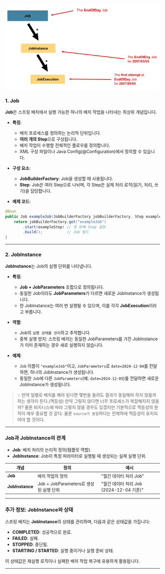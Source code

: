 ![job-img.png](docs/job-img.png)

### **1. Job**
**Job**은 스프링 배치에서 실행 가능한 하나의 배치 작업을 나타내는 최상위 개념입니다.

- **특징**:
    - 배치 프로세스를 정의하는 논리적 단위입니다.
    - **여러 개의 Step**으로 구성됩니다.
    - 배치 작업이 수행할 전체적인 플로우를 정의합니다.
    - XML 구성 파일이나 Java Config(@Configuration)에서 정의할 수 있습니다.

- **구성 요소**:
    - **JobBuilderFactory**: Job을 생성할 때 사용됩니다.
    - **Step**: Job은 여러 Step으로 나뉘며, 각 Step은 실제 처리 로직(읽기, 처리, 쓰기)을 담당합니다.

- **예제 코드**:
```java
@Bean
public Job exampleJob(JobBuilderFactory jobBuilderFactory, Step exampleStep) {
    return jobBuilderFactory.get("exampleJob")
        .start(exampleStep) // 첫 번째 Step 설정
        .build();           // Job 빌드
}
```

---

### **2. JobInstance**
**JobInstance**는 Job의 실행 단위를 나타냅니다.

- **특징**:
    - **Job + JobParameters** 조합으로 정의됩니다.
    - 동일한 Job이라도 **JobParameters**가 다르면 새로운 JobInstance가 생성됩니다.
    - 한 JobInstance는 여러 번 실행될 수 있으며, 이를 각각 **JobExecution**이라고 부릅니다.

- **역할**:
    - Job의 `실행 상태를 관리`하고 추적합니다.
    - 중복 실행 방지: 스프링 배치는 동일한 JobParameters를 가진 JobInstance가 이미 존재하는 경우 새로 실행하지 않습니다.

- **예제**:
    - `Job` 이름이 `"exampleJob"`이고, `JobParameters`로 `date=2024-12-04`를 전달하면, 하나의 JobInstance가 생성됩니다.
    - 동일한 `Job`에 다른 `JobParameters`(예: `date=2024-12-05`)를 전달하면 새로운 JobInstance가 생성됩니다.

> 💡 만약 일별로 배치를 해야 된다면 몇번을 돌려도 결과가 동일해야 하지 않을까 하는 생각이 든다.(멱등성) 만약 그렇지 않다면 너무 프로세스가 복잡해지지 않을까? 물론 비지니스에 따라 그렇지 않을 경우도 있겠지만 기본적으로 멱등성의 원칙이 매우 중요할 것 같다. 물론 `source가 동일`하다는 전제하에 멱등성이 유지되어야 할 것이다.
---

### **Job과 JobInstance의 관계**
- **Job**: 배치 처리의 논리적 정의(템플릿 역할).
- **JobInstance**: Job이 특정 파라미터로 실행될 때 생성되는 실제 실행 단위.

| 개념         | 정의                                 | 예시                                      |
|--------------|-------------------------------------|-------------------------------------------|
| **Job**       | 배치 작업의 정의                     | "월간 데이터 처리 Job"                      |
| **JobInstance** | Job + JobParameters로 생성된 실행 단위 | "월간 데이터 처리 Job (2024-12-04 기준)"    |

---

### **추가 정보: JobInstance와 상태**
스프링 배치는 **JobInstance**의 상태를 관리하며, 다음과 같은 상태값을 가집니다:
- **COMPLETED**: 성공적으로 완료.
- **FAILED**: 실패.
- **STOPPED**: 중단됨.
- **STARTING / STARTED**: 실행 중이거나 실행 준비 상태.

이 상태값은 재실행 로직이나 실패한 배치 작업 복구에 유용하게 활용됩니다.

---



